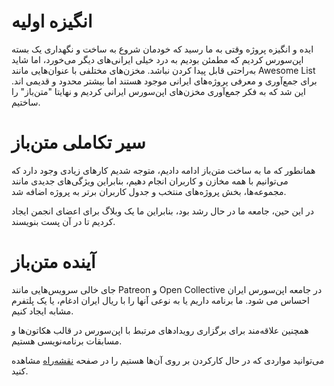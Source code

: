 # انگیزه اولیه

ایده و انگیزه پروژه وقتی به ما رسید که خودمان شروع به ساخت و نگهداری یک بسته اپن‌سورس کردیم که مطمئن بودیم به درد خیلی ایرانی‌های دیگر می‌خورد، اما شاید به‌راحتی قابل پیدا کردن نباشد. مخزن‌های مختلفی با عنوان‌هایی مانند Awesome List برای جمع‌آوری و معرفی پروژه‌های ایرانی موجود هستند اما بیشتر محدود و قدیمی اند. این شد که به فکر جمع‌آوری مخزن‌های اپن‌سورس ایرانی کردیم و نهایتا "متن‌باز" را ساختیم.

# سیر تکاملی متن‌باز

همانطور که ما به ساخت متن‌باز ادامه دادیم، متوجه شدیم کارهای زیادی وجود دارد که می‌توانیم با همه مخازن و کاربران انجام دهیم، بنابراین ویژگی‌های جدیدی مانند مجموعه‌ها، بخش پروژه‌های منتخب و جدول کاربران برتر به پروژه اضافه شد.

در این حین، جامعه ما در حال رشد بود، بنابراین ما یک وبلاگ برای اعضای انجمن ایجاد کردیم تا در آن پست بنویسند.

# آینده متن‌باز

جای خالی سرویس‌هایی مانند Patreon و Open Collective در جامعه اپن‌سورس ایران احساس می شود. ما برنامه داریم یا به نوعی آنها را با ریال ایران ادغام، یا یک پلتفرم مشابه ایجاد کنیم.

همچنین علاقه‌مند برای برگزاری رویدادهای مرتبط با اپن‌سورس در قالب هکاتون‌ها و مسابقات برنامه‌نویسی هستیم.

می‌توانید مواردی که در حال کار‌کردن بر روی آن‌ها هستیم را در صفحه [نقشه‌راه](https://github.com/orgs/matnbaz/projects/1/) مشاهده کنید.
